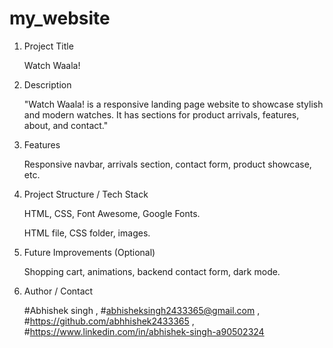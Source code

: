 # my_website


1. Project Title

     Watch Waala! 

2. Description

    "Watch Waala! is a responsive landing page website to showcase stylish and modern watches. It has sections for product        arrivals, features, about, and contact."

3. Features

     Responsive navbar, arrivals section, contact form, product showcase, etc.

4. Project Structure / Tech Stack

    HTML, CSS, Font Awesome, Google Fonts.

    HTML file, CSS folder, images.

5. Future Improvements (Optional)

   Shopping cart, animations, backend contact form, dark mode.

6. Author / Contact

   #Abhishek singh , #abhisheksingh2433365@gmail.com , #https://github.com/abhhishek2433365 ,
   #https://www.linkedin.com/in/abhishek-singh-a90502324

